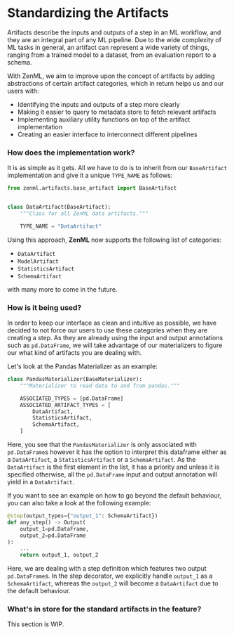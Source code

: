 # Standardizing the Artifacts

Artifacts describe the inputs and outputs of a step in an ML workflow, and they are an integral part of 
any ML pipeline. Due to the wide complexity of ML tasks in general, an artifact can represent a wide 
variety of things, ranging from a trained model to a dataset, from an evaluation report to a schema.

With ZenML, we aim to improve upon the concept of artifacts by adding abstractions of certain artifact categories, 
which in return helps us and our users with:

- Identifying the inputs and outputs of a step more clearly
- Making it easier to query to metadata store to fetch relevant artifacts
- Implementing auxiliary utility functions on top of the artifact implementation
- Creating an easier interface to interconnect different pipelines

### How does the implementation work?

It is as simple as it gets. All we have to do is to inherit from our `BaseArtifact` implementation and 
give it a unique `TYPE_NAME` as follows:

```python
from zenml.artifacts.base_artifact import BaseArtifact


class DataArtifact(BaseArtifact):
    """Class for all ZenML data artifacts."""

    TYPE_NAME = "DataArtifact"
```

Using this approach, **ZenML** now supports the following list of categories:
 
- `DataArtifact`
- `ModelArtifact`
- `StatisticsArtifact`
- `SchemaArtifact`

with many more to come in the future.

### How is it being used?

In order to keep our interface as clean and intuitive as possible, we have decided to not force our users to use 
these categories when they are creating a step. As they are already using the input and output annotations such as
`pd.DataFrame`, we will take advantage of our materializers to figure our what kind of artifacts you are dealing with.

Let's look at the Pandas Materializer as an example:

```python
class PandasMaterializer(BaseMaterializer):
    """Materializer to read data to and from pandas."""

    ASSOCIATED_TYPES = [pd.DataFrame]
    ASSOCIATED_ARTIFACT_TYPES = [
        DataArtifact,
        StatisticsArtifact,
        SchemaArtifact,
    ]
```

Here, you see that the `PandasMaterializer` is only associated with `pd.DataFrame`s however it has the option to 
interpret this dataframe either as a `DataArtifact`, a `StatisticsArtifact` or a `SchemaArtifact`. As the `DataArtifact` 
is the first element in the list, it has a priority and unless it is specified otherwise, all the `pd.DataFrame` input
and output annotation will yield in a `DataArtifact`.

If you want to see an example on how to go beyond the default behaviour, you can also take a look at the following 
example:

```python
@step(output_types={"output_1": SchemaArtifact})
def any_step() -> Output(
    output_1=pd.DataFrame, 
    output_2=pd.DataFrame
):
    ...
    return output_1, output_2
```

Here, we are dealing with a step definition which features two output `pd.DataFrame`s. In the step decorator, we 
explicitly handle `output_1` as a `SchemaArtifact`, whereas the `output_2` will become a `DataArtifact` due to the default 
behaviour.

### What's in store for the standard artifacts in the feature?

This section is WIP.
